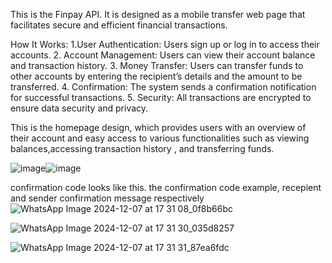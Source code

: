 
This is the Finpay API. It is designed as a mobile transfer web page that facilitates secure and efficient financial transactions.

How It Works:
1.User Authentication: Users sign up or log in to access their accounts.
2. Account Management: Users can view their account balance and transaction history.
3. Money Transfer: Users can transfer funds to other accounts by entering the recipient’s details and the amount to be transferred.
4. Confirmation: The system sends a confirmation notification for successful transactions.
5. Security: All transactions are encrypted to ensure data security and privacy.

This is the homepage design, which provides users with an overview of their account and easy access to various functionalities such as viewing balances,accessing transaction history , and transferring funds.

![image](https://github.com/user-attachments/assets/860a277b-7a77-4932-a6cd-dbd3de384a99)![image](https://github.com/user-attachments/assets/95908c78-3838-449a-8c11-decf9b889ae0)

confirmation code looks like this.
the confirmation code example, recepient and sender confirmation message respectively 
![WhatsApp Image 2024-12-07 at 17 31 08_0f8b66bc](https://github.com/user-attachments/assets/75fc3fe3-99f4-450d-94db-38182821e85c)

![WhatsApp Image 2024-12-07 at 17 31 30_035d8257](https://github.com/user-attachments/assets/e2a2ba10-3f61-4301-b41e-f154c4be5d52)

![WhatsApp Image 2024-12-07 at 17 31 31_87ea6fdc](https://github.com/user-attachments/assets/16e7b2e4-ee19-4bdc-bfbc-e0ba4168f4eb)
